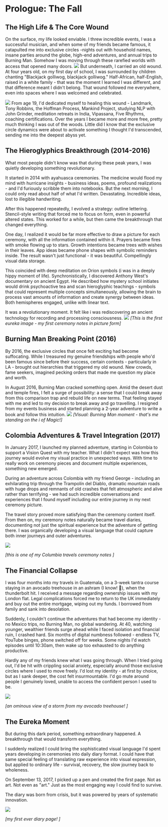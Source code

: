 # Prologue: The Fall

## The High Life & The Core Wound

On the surface, my life looked enviable. I threw incredible events, I was a successful musician, and when some of my friends became famous, it catapulted me into exclusive circles -nights out with household names, insane parties around the globe, high-end adventures, and annual trips to Burning Man. Somehow I was moving through these rarefied worlds with access that  opened many doors.
![](source-images/dinner-dinner-black-man.jpeg)
But underneath, I carried an old wound. At four years old, on my first day of school, I was surrounded by children chanting "Blackjack golliwog, blackjack golliwog." Half-African, half-English, raised in a white family - that was the moment I learned I was different, and that difference meant I didn't belong. That wound followed me everywhere, even into spaces where I was welcomed and celebrated.

![](source-images/getting-wiggy-with-it.jpeg)
From age 19, I'd dedicated myself to healing this wound - Landmark, Tony Robbins, the Hoffman Process, Mankind Project, studying NLP with John Grinder, meditation retreats in India, Vipassana, Five Rhythms, coaching certifications. Over the years I became more and more free, pretty much thinking I was out of the woods. Little did I know that the exclusive circle dynamics were about to activate something I thought I'd transcended, sending me into the deepest abyss yet.



## The Hieroglyphics Breakthrough (2014-2016)

What most people didn't know was that during these peak years, I was quietly developing something revolutionary.

It started in 2014 with ayahuasca ceremonies. The medicine would flood my mind with hurricane insights - business ideas, poems, profound realizations - and I'd furiously scribble them into notebooks. But the next morning, I could only read about half of what I'd written. Devastating. Incredible ideas, lost to illegible handwriting.

After this happened repeatedly, I evolved a strategy: outline lettering. Stencil-style writing that forced me to focus on form, even in powerful altered states. This worked for a while, but then came the breakthrough that changed everything.

One day, I realized it would be far more effective to draw a picture for each ceremony, with all the information contained within it. Prayers became fires with smoke flowing up to stars. Growth intentions became trees with wishes in their leaves. App ideas became phone shapes with symbolic reminders inside. The result wasn't just functional - it was beautiful. Compellingly visual data storage.

This coincided with deep meditation on Orion symbols (i was in a deeply hippy moment of life). Synchronistically, I discovered Anthony West's documentary on ancient Egypt. He described how mystery school initiates would drink psychoactive tea and scan hieroglyphic teachings - symbols that could represent multiple concepts simultaneously, allowing the brain to process vast amounts of information and create synergy between ideas. Both hemispheres engaged, unlike with linear text.

It was a revolutionary moment. It felt like i was rediscovering an ancient technology for recording and processing consciousness.
![](source-images/first-ceremony-note.jpeg)
_[This is the first eureka image - my first ceremony notes in picture form]_

## Burning Man Breaking Point (2016)

By 2016, the exclusive circles that once felt exciting had become suffocating. While I treasured my genuine friendships with people who'd been famous since before their success, certain contexts - particularly in LA - brought out hierarchies that triggered my old wound. New crowds, fame seekers, imagined pecking orders that made me question my place and worth.

In August 2016, Burning Man cracked something open. Amid the desert dust and temple fires, I felt a surge of possibility: a sense that I could break away from this comparison trap and rebuild life on new terms. That feeling stayed with me and led to my decision to break away and go travelling. I resigned from my events business and started planning a 2-year adventure to write a book and follow this intuition.
![](source-images/burning-man-magic-photo.jpeg)
_[Visual: Burning Man moment - that's me standing on the i of Magic!]_

## Colombia Adventures & Travel Integration (2017)

In January 2017, I launched my planned adventure, starting in Colombia to support a Vision Quest with my teacher. What I didn't expect was how this journey would evolve my visual practice in unexpected ways. With time to really work on ceremony pieces and document multiple experiences, something new emerged.

During an adventure across Colombia with my friend George - including an exhilarating trip through the Trampolín del Diablo, dramatic mountain roads with huge drops and remnants of old crashes that felt atmospheric and alive rather than terrifying - we had such incredible conversations and experiences that I found myself including our entire journey in my next ceremony picture.

The travel story proved more satisfying than the ceremony content itself. From then on, my ceremony notes naturally became travel diaries, documenting not just the spiritual experience but the adventure of getting there. I was organically developing a visual language that could capture both inner journeys and outer adventures.


![](source-images/colombia-ceremony-note.jpeg)

_[this is one of my Columbia travels ceremony notes ]_

## The Financial Collapse

I was four months into my travels in Guatemala, on a 3-week tantra course staying in an avocado treehouse in an ashram (I know! 🤪), when the thunderbolt hit. I received a message regarding ownership issues with my London flat. Legal complications forced me to return to the UK immediately and buy out the entire mortgage, wiping out my funds. I borrowed from family and sank into desolation.

Suddenly, I couldn't continue the adventures that had become my identity - no Mexico trips, no Burning Man, no global wandering. At 40, watching younger, wealthier friends surge ahead while I faced isolation and financial ruin, I crashed hard. Six months of digital numbness followed - endless TV, YouTube binges, phone switched off for weeks. Some nights I'd watch episodes until 10:30am, then wake up too exhausted to do anything productive.

Hardly any of my friends knew what I was going through. When I tried going out, I'd be hit with crippling social anxiety, especially around those exclusive circles where I used to move freely. I'd lost my identity - at first by choice, but as I sank deeper, the cost felt insurmountable. I'd go mute around people I genuinely loved, unable to access the confident person I used to be.


![](source-images/lightning-strikes.jpeg)

_[an ominous view of a storm from my avocado treehouse! ]_
## The Eureka Moment

But during this dark period, something extraordinary happened. A breakthrough that would transform everything.

I suddenly realized I could bring the sophisticated visual language I'd spent years developing in ceremonies into daily diary format. I could have that same special feeling of translating raw experience into visual expression, but applied to ordinary life - survival, recovery, the slow journey back to wholeness.

On September 13, 2017, I picked up a pen and created the first page. Not as art. Not even as "art." Just as the most engaging way I could find to survive.

The diary was born from crisis, but it was powered by years of systematic innovation.


![](source-images/1st-ever-diary-page1.jpg)

_[my first ever diary page! ]_


